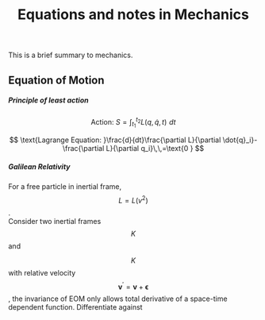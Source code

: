 ﻿---
title: Equations and notes in Mechanics  
category: Physics  
excerpt: |    
    This is a brief summary to mechanics.   
feature_image: "https://unsplash.it/1300/400?random"  
---

This is a brief summary to mechanics.  

<!-- more -->

##  Equation of Motion  
   
##### Principle of least action  

$$
   \text{Action: }S=\int_{t_1}^{t_2}{L\left( q,\dot{q},t \right) \,\,dt}
$$  
   
$$
   \text{Lagrange Equation: }\frac{d}{dt}\frac{\partial L}{\partial \dot{q}_i}-\frac{\partial L}{\partial q_i}\,\,=\text{0 }
$$
   
##### Galilean Relativity  

For a free particle in inertial frame, $$   L=L\left( v^2 \right) $$.  
Consider two inertial frames $$ K $$ and $$ K^ $$  with relative velocity $$ \boldsymbol{v}^' =\boldsymbol{v}+\boldsymbol{\epsilon }$$, the invariance of EOM only allows total derivative of a space-time dependent function. Differentiate against 

  
   

